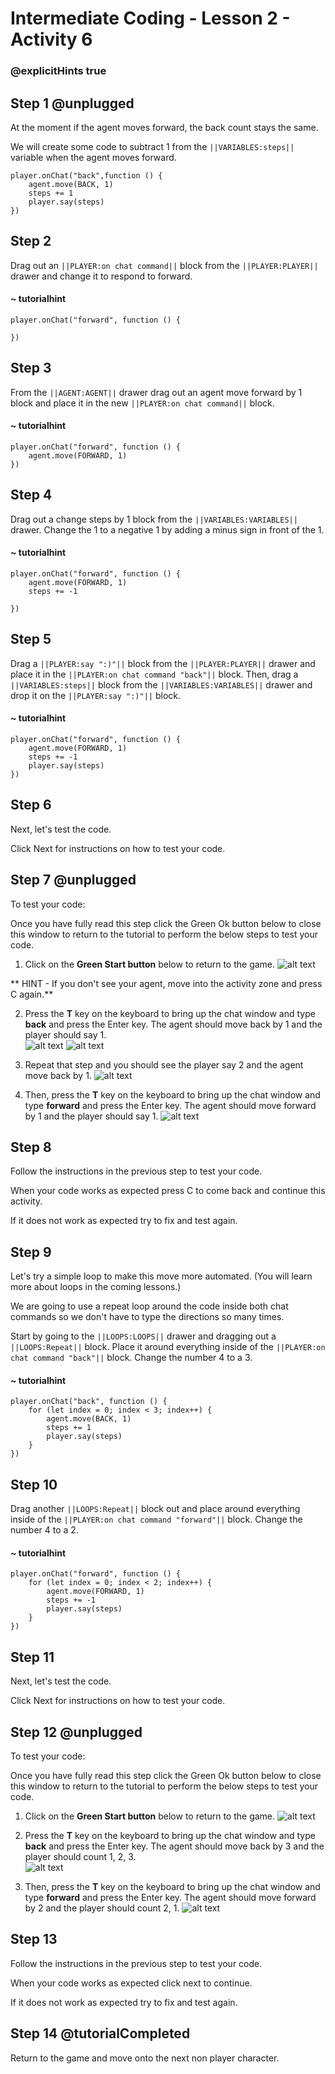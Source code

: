 # Intermediate Coding - Lesson 2 - Activity 6

### @explicitHints true

## Step 1 @unplugged
At the moment if the agent moves forward, the back count stays the same. 

We will create some code to subtract 1 from the ``||VARIABLES:steps||`` variable when the agent moves forward.

```template
player.onChat("back",function () {
	agent.move(BACK, 1)
    steps += 1
    player.say(steps)
})
```

## Step 2
Drag out an ``||PLAYER:on chat command||`` block from the ``||PLAYER:PLAYER||`` drawer and change it to respond to forward.

#### ~ tutorialhint
```blocks 
player.onChat("forward", function () {
    
})

```
## Step 3
From the ``||AGENT:AGENT||`` drawer drag out an agent move forward by 1 block and place it in the new ``||PLAYER:on chat command||`` block.
#### ~ tutorialhint
```blocks 
player.onChat("forward", function () {
    agent.move(FORWARD, 1)
})

```

## Step 4
Drag out a change steps by 1 block from the ``||VARIABLES:VARIABLES||`` drawer. 
Change the 1 to a negative 1 by adding a minus sign in front of the 1.

#### ~ tutorialhint
```blocks 
player.onChat("forward", function () {
    agent.move(FORWARD, 1)
    steps += -1
    
})
```

## Step 5
Drag a ``||PLAYER:say ":)"||`` block from the ``||PLAYER:PLAYER||`` drawer and place it in the ``||PLAYER:on chat command "back"||`` block.
Then, drag a ``||VARIABLES:steps||`` block from the ``||VARIABLES:VARIABLES||`` drawer and drop it on the  ``||PLAYER:say ":)"||`` block.
#### ~ tutorialhint
```blocks 
player.onChat("forward", function () {
    agent.move(FORWARD, 1)
    steps += -1
    player.say(steps)
})
```

## Step 6
Next, let's test the code.

Click Next for instructions on how to test your code.

## Step 7 @unplugged
To test your code:

Once you have fully read this step click the Green Ok button below to close this window to return to the tutorial to perform the below steps to test your code.

1. Click on the **Green Start button** below to return to the game.
![alt text](https://intermediatev3.codingcredentials.com/Lesson2/2.1.1/images/2.jpg?raw=true "Start")

** HINT - If you don't see your agent, move into the activity zone and press C again.**

2. Press the **T** key on the keyboard to bring up the chat window and type **back** and press  the Enter key.
The agent should move back by 1 and the player should say 1.  
![alt text](https://intermediatev3.codingcredentials.com/Lesson2/2.1.1/images/2.5.1.png?raw=true "Start")
![alt text](https://intermediatev3.codingcredentials.com/Lesson2/2.1.1/images/2.5.2.png?raw=true "Start")

3. Repeat that step and you should see the player say 2 and the agent move back by 1. 
![alt text](https://intermediatev3.codingcredentials.com/Lesson2/2.1.1/images/2.5.3.png?raw=true "Start")

4. Then, press the **T** key on the keyboard to bring up the chat window and type **forward** and press the Enter key.
The agent should move forward by 1 and the player should say 1. 
![alt text](https://intermediatev3.codingcredentials.com/Lesson2/2.1.1/images/2.5.5.png?raw=true "Start")


## Step 8
Follow the instructions in the previous step to test your code.

When your code works as expected  press C to come back and continue this activity. 

If it does not work as expected try to fix and test again.

## Step 9
Let's try a simple loop to make this move more automated. (You will learn more about loops in the coming lessons.)

We are going to use a repeat loop around the code inside both chat commands so we don't have to type the directions so many times. 

Start by going to the ``||LOOPS:LOOPS||`` drawer and dragging out a ``||LOOPS:Repeat||`` block. 
Place it around everything inside of the ``||PLAYER:on chat command "back"||`` block.
Change the number 4 to a 3. 
#### ~ tutorialhint
```blocks 
player.onChat("back", function () {
    for (let index = 0; index < 3; index++) {
        agent.move(BACK, 1)
        steps += 1
        player.say(steps)
    }
})
```
## Step 10
Drag another ``||LOOPS:Repeat||`` block out and place around everything inside of the ``||PLAYER:on chat command "forward"||`` block.
Change the number 4 to a 2. 
#### ~ tutorialhint
```blocks 
player.onChat("forward", function () {
    for (let index = 0; index < 2; index++) {
        agent.move(FORWARD, 1)
        steps += -1
        player.say(steps)
    }
})
```
## Step 11
Next, let's test the code.

Click Next for instructions on how to test your code.

## Step 12 @unplugged
To test your code:

Once you have fully read this step click the Green Ok button below to close this window to return to the tutorial to perform the below steps to test your code.

1. Click on the **Green Start button** below to return to the game.
![alt text](https://intermediatev3.codingcredentials.com/Lesson2/2.1.1/images/2.jpg?raw=true "Start")

2. Press the **T** key on the keyboard to bring up the chat window and type **back** and press  the Enter key.
The agent should move back by 3 and the player should count 1, 2, 3.  
![alt text](https://intermediatev3.codingcredentials.com/Lesson2/2.1.1/images/2.6.1.png?raw=true "Start")

4. Then, press the **T** key on the keyboard to bring up the chat window and type **forward** and press the Enter key.
The agent should move forward by 2 and the player should count 2, 1. 
![alt text](https://intermediatev3.codingcredentials.com/Lesson2/2.1.1/images/2.6.2.png?raw=true "Start")

## Step 13 
Follow the instructions in the previous step to test your code.

When your code works as expected click next to continue.

If it does not work as expected try to fix and test again.

## Step 14 @tutorialCompleted
Return to the game and move onto the next non player character.

